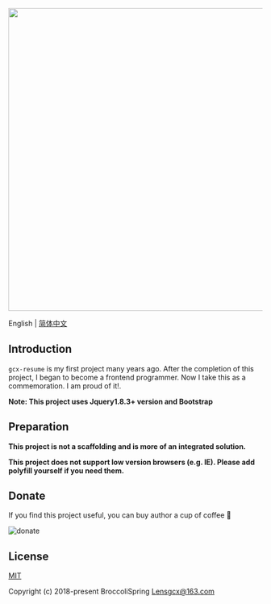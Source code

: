 <p align="center">
  <img width="600" src="https://thumbnail0.baidupcs.com/thumbnail/899e3bcc16440f004633e16baa08fc67?fid=3040203194-250528-1096805237082726&time=1542934800&rt=sh&sign=FDTAER-DCb740ccc5511e5e8fedcff06b081203-t%2B%2FS5tLIvYcRxRA3tc37EhU3vDI%3D&expires=8h&chkv=0&chkbd=0&chkpc=&dp-logid=8723140108146790183&dp-callid=0&size=c710_u400&quality=100&vuk=-&ft=video">
</p>

English | [简体中文](./README.zh-CN.md)

## Introduction

`gcx-resume` is my first project many years ago.
After the completion of this project, I began to become a frontend programmer. Now I take this as a commemoration. I am proud of it!.

**Note: This project uses Jquery1.8.3+ version and Bootstrap**

## Preparation

 **This project is not a scaffolding and is more of an integrated solution.**

 **This project does not support low version browsers (e.g. IE). Please add polyfill yourself if you need them.**

## Donate
If you find this project useful, you can buy author a cup of coffee :tropical_drink:

![donate](http://p7sbfcwqc.bkt.clouddn.com/QR-code/WeChatAlipay.png)


## License

[MIT](https://github.com/Lensgcx/gcx-resume/master/LICENSE)

Copyright (c) 2018-present BroccoliSpring <Lensgcx@163.com>
